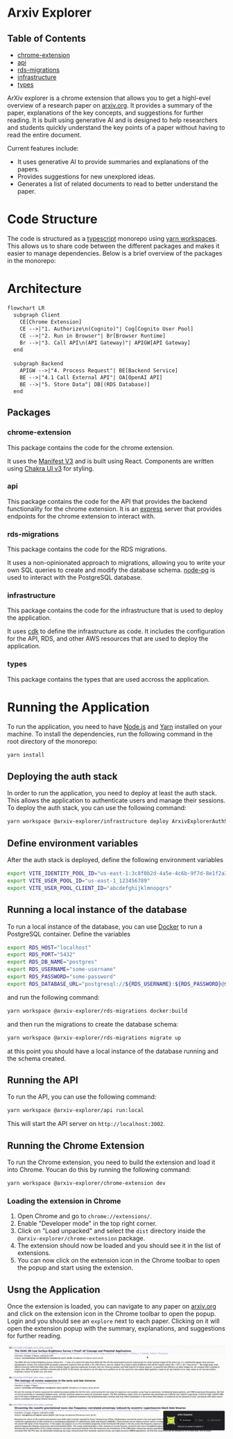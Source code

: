# Arxiv Explorer

## Table of Contents

- [chrome-extension](./packages/chrome-extension/README.md)
- [api](./packages/api/README.md)
- [rds-migrations](./packages/rds-migrations/README.md)
- [infrastructure](./packages/infrastructure/README.md)
- [types](./packages/types/README.md)

ArXiv explorer is a chrome extension that allows you to get a highl-evel overview of a research paper on
[arxiv.org](https://arxiv.org/). It provides a summary of the paper, explanations of the key concepts, and suggestions for further reading.
It is built using generative AI and is designed to help researchers and students quickly understand the key
points of a paper without having to read the entire document.

Current features include:

- It uses generative AI to provide summaries and explanations of the papers.
- Provides suggestions for new unexplored ideas.
- Generates a list of related documents to read to better understand the paper.

# Code Structure

The code is structured as a [typescript](https://www.typescriptlang.org/) monorepo using [yarn workspaces](https://classic.yarnpkg.com/en/docs/workspaces/).
This allows us to share code between the different packages and makes it easier to manage dependencies.
Below is a brief overview of the packages in the monorepo:

# Architecture

```mermaid
flowchart LR
  subgraph Client
    CE[Chrome Extension]
    CE -->|"1. Authorize\n(Cognito)"| Cog[Cognito User Pool]
    CE -->|"2. Run in Browser"| Br[Browser Runtime]
    Br -->|"3. Call API\n(API Gateway)"| APIGW[API Gateway]
  end

  subgraph Backend
    APIGW -->|"4. Process Request"| BE[Backend Service]
    BE -->|"4.1 Call External API"| OA[OpenAI API]
    BE -->|"5. Store Data"| DB[(RDS Database)]
  end
```

## Packages

### chrome-extension

This package contains the code for the chrome extension.

It uses the [Manifest V3](https://developer.chrome.com/docs/extensions/mv3/intro/) and is built using React.
Components are written using [Chakra UI v3](https://chakra-ui.com/) for styling.

### api

This package contains the code for the API that provides the backend functionality for the chrome extension.
It is an [express](https://expressjs.com/) server that provides endpoints for the chrome extension to interact with.

### rds-migrations

This package contains the code for the RDS migrations.

It uses a non-opinionated approach to migrations, allowing you to write your own SQL queries to create
and modify the database schema. [node-pg](https://node-postgres.com/) is used to interact with the PostgreSQL database.

### infrastructure

This package contains the code for the infrastructure that is used to deploy the application.

It uses [cdk](https://docs.aws.amazon.com/cdk/latest/guide/work-with-cdk-typescript.html) to define the infrastructure as code.
It includes the configuration for the API, RDS, and other AWS resources that are used to deploy the application.

### types

This package contains the types that are used accross the application.

# Running the Application

To run the application, you need to have [Node.js](https://nodejs.org/) and [Yarn](https://classic.yarnpkg.com/en/docs/install/) installed on your machine. To install the dependencies, run the following command in the root directory of the monorepo:

```bash
yarn install
```

## Deploying the auth stack

In order to run the application, you need to deploy at least the auth stack. This allows the application to authenticate users and manage their sessions.
To deploy the auth stack, you can use the following command:

```bash
yarn workspace @arxiv-explorer/infrastructure deploy ArxivExplorerAuthStack
```

## Define environment variables

After the auth stack is deployed, define the following environment variables

```bash
export VITE_IDENTITY_POOL_ID="us-east-1:3c8f0b2d-4a5e-4c6b-9f7d-8e1f2a3b4c5d"
export VITE_USER_POOL_ID="us-east-1_123456789"
export VITE_USER_POOL_CLIENT_ID="abcdefghijklmnopqrs"
```

## Running a local instance of the database

To run a local instance of the database, you can use [Docker](https://www.docker.com/) to run a PostgreSQL container. Define the variables

```bash
export RDS_HOST="localhost"
export RDS_PORT="5432"
export RDS_DB_NAME="postgres"
export RDS_USERNAME="some-username"
export RDS_PASSWORD="some-password"
export RDS_DATABASE_URL="postgresql://${RDS_USERNAME}:${RDS_PASSWORD}@${RDS_HOST}:${RDS_PORT}/${RDS_DB_NAME}"
```

and run the following command:

```bash
yarn workspace @arxiv-explorer/rds-migrations docker:build
```

and then run the migrations to create the database schema:

```bash
yarn workspace @arxiv-explorer/rds-migrations migrate up
```

at this point you should have a local instance of the database running and the schema created.

## Running the API

To run the API, you can use the following command:

```bash
yarn workspace @arxiv-explorer/api run:local
```

This will start the API server on `http://localhost:3002`.

## Running the Chrome Extension

To run the Chrome extension, you need to build the extension and load it into Chrome. Youcan do this by running the following command:

```bash
yarn workspace @arxiv-explorer/chrome-extension dev
```

### Loading the extension in Chrome

1. Open Chrome and go to `chrome://extensions/`.
2. Enable "Developer mode" in the top right corner.
3. Click on "Load unpacked" and select the `dist` directory inside the `@arxiv-explorer/chrome-extension` package.
4. The extension should now be loaded and you should see it in the list of extensions.
5. You can now click on the extension icon in the Chrome toolbar to open the popup and start using the extension.

## Usng the Application

Once the extension is loaded, you can navigate to any paper on [arxiv.org](https://arxiv.org/) and click on the extension icon in the Chrome toolbar to open the popup. Login and you should see an `explore` next to each paper. Clicking on it will open the extension popup with the summary, explanations, and suggestions for further reading.

![Arxiv Explorer Demo](./docs/demo_lr.gif)
